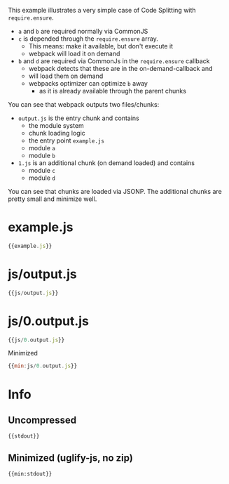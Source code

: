 This example illustrates a very simple case of Code Splitting with `require.ensure`.

* `a` and `b` are required normally via CommonJS
* `c` is depended through the `require.ensure` array.
  * This means: make it available, but don't execute it
  * webpack will load it on demand
* `b` and `d` are required via CommonJs in the `require.ensure` callback
  * webpack detects that these are in the on-demand-callback and
  * will load them on demand
  * webpacks optimizer can optimize `b` away
    * as it is already available through the parent chunks

You can see that webpack outputs two files/chunks:

* `output.js` is the entry chunk and contains
  * the module system
  * chunk loading logic
  * the entry point `example.js`
  * module `a`
  * module `b`
* `1.js` is an additional chunk (on demand loaded) and contains
  * module `c`
  * module `d`

You can see that chunks are loaded via JSONP. The additional chunks are pretty small and minimize well.

# example.js

``` javascript
{{example.js}}
```


# js/output.js

``` javascript
{{js/output.js}}
```

# js/0.output.js

``` javascript
{{js/0.output.js}}
```

Minimized

``` javascript
{{min:js/0.output.js}}
```

# Info

## Uncompressed

```
{{stdout}}
```

## Minimized (uglify-js, no zip)

```
{{min:stdout}}
```

